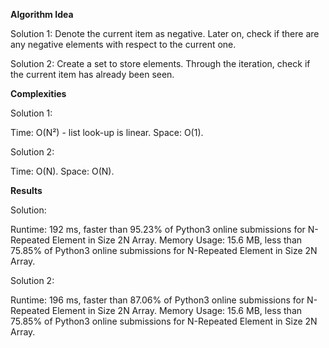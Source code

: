 **Algorithm Idea**

Solution 1: Denote the current item as negative. 
Later on, check if there are any 
negative elements with respect to the current one. 

Solution 2: Create a set to store elements. 
Through the iteration, check if the current item has 
already been seen. 

**Complexities**

Solution 1: 

Time: O(N²) - list look-up is linear.
Space: O(1).

Solution 2: 

Time: O(N).
Space: O(N).

**Results**

Solution: 

Runtime: 192 ms, faster than 95.23% of Python3 online submissions for N-Repeated Element in Size 2N Array.
Memory Usage: 15.6 MB, less than 75.85% of Python3 online submissions for N-Repeated Element in Size 2N Array.

Solution 2: 

Runtime: 196 ms, faster than 87.06% of Python3 online submissions for N-Repeated Element in Size 2N Array.
Memory Usage: 15.6 MB, less than 75.85% of Python3 online submissions for N-Repeated Element in Size 2N Array.



